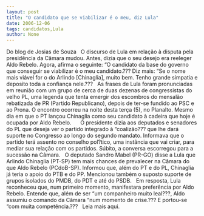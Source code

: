 ```yaml
---
layout: post
title: "O candidato que se viabilizar é o meu, diz Lula"
date: 2006-12-06
tags: candidatos,Lula
author: None
---
```

Do blog de Josias de Souza
&nbsp;
O discurso de Lula em relação à disputa pela presidência da Câmara mudou. Antes, dizia que o seu desejo era reeleger Aldo Rebelo. Agora, afirma o seguinte: “O candidato da base do governo que conseguir se viabilizar é o meu candidato.??? Diz mais: “Se o nome mais viável for o do Arlindo [Chinaglia], muito bem. Tenho grande simpatia e deposito toda a confiança nele.???
&nbsp;
As frases de Lula foram pronunciadas em reunião com um grupo de cerca de duas dezenas de congressistas do velho PL, uma legenda que tenta emergir dos escombros do mensalão rebatizada de PR (Partido Republicano), depois de ter-se fundido&nbsp;ao PSC e ao Prona. O encontro ocorreu na noite desta terça (5), no Planalto. Mesmo dia em que o PT lançou Chinaglia como seu candidato à cadeira que hoje é ocupada por Aldo Rebelo. &nbsp;&nbsp;
&nbsp;
O presidente dizia aos deputados e senadores do PL que deseja ver o partido integrado à “coalizão??? que lhe dará suporte no Congresso ao longo do segundo mandato. Informava que o partido terá assento no conselho pol?tico, uma instância que vai&nbsp;criar, para mediar sua relação com os partidos. Súbito, a conversa escorregou para a sucessão na Câmara.
&nbsp;
O deputado Sandro Mabel (PR-GO) disse a Lula que Arlindo Chinaglia (PT-SP) tem mais chances de prevalecer na Câmara do que Aldo Rebelo (PCdoB-SP). Informou que, além do PT e do PL, Chinaglia já teria o apoio do PTB e do PP. Mencionou também o suposto suporte de grupos isolados do PMDB, do PDT e até do PSDB.
&nbsp;
Em resposta, Lula reconheceu que, num primeiro momento, manifestara preferência por Aldo Rebelo. Entende que, além de ser “um companheiro muito leal???, Aldo assumiu o comando da Câmara “num momento de crise.??? E portou-se “com muita competência.???
&nbsp;
Leia mais aqui. 